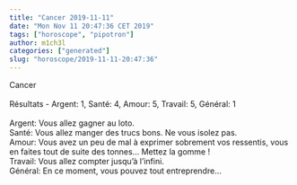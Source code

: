 ```yaml
---
title: "Cancer 2019-11-11"
date: "Mon Nov 11 20:47:36 CET 2019"
tags: ["horoscope", "pipotron"]
author: m1ch3l
categories: ["generated"]
slug: "horoscope/2019-11-11-20:47:36"
---
```


Cancer<br>
<br>
Résultats - Argent: 1, Santé: 4, Amour: 5, Travail: 5, Général: 1<br>
<br>
Argent:  Vous allez gagner au loto. <br>
Santé:   Vous allez manger des trucs bons. Ne vous isolez pas.<br>
Amour:   Vous avez un peu de mal à exprimer sobrement vos ressentis, vous en faites tout de suite des tonnes... Mettez la gomme !<br>
Travail: Vous allez compter jusqu’à l’infini. <br>
Général: En ce moment, vous pouvez tout entreprendre...<br>
